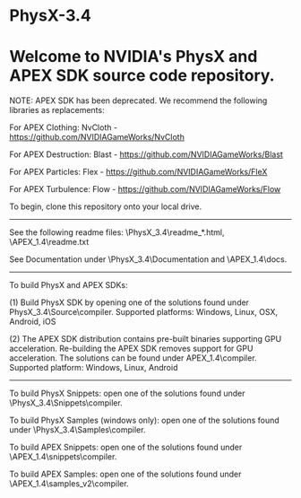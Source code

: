 # PhysX-3.4
Welcome to NVIDIA's PhysX and APEX SDK source code repository.
==============================================================

NOTE: APEX SDK has been deprecated. We recommend the following libraries as replacements:

For APEX Clothing: NvCloth - https://github.com/NVIDIAGameWorks/NvCloth

For APEX Destruction: Blast - https://github.com/NVIDIAGameWorks/Blast

For APEX Particles: Flex - https://github.com/NVIDIAGameWorks/FleX

For APEX Turbulence: Flow - https://github.com/NVIDIAGameWorks/Flow


To begin, clone this repository onto your local drive.
______________________________________________________________
See the following readme files: \PhysX_3.4\readme_*.html, \APEX_1.4\readme.txt 

See Documentation under \PhysX_3.4\Documentation and \APEX_1.4\docs.
______________________________________________________________
To build PhysX and APEX SDKs: 

(1) Build PhysX SDK by opening one of the solutions found under PhysX_3.4\Source\compiler. 
Supported platforms: Windows, Linux, OSX, Android, iOS

(2) The APEX SDK distribution contains pre-built binaries supporting GPU acceleration.
Re-building the APEX SDK removes support for GPU acceleration. The solutions can be found under APEX_1.4\compiler. 
Supported platform: Windows, Linux, Android
______________________________________________________________
To build PhysX Snippets: open one of the solutions found under \PhysX_3.4\Snippets\compiler.

To build PhysX Samples (windows only): open one of the solutions found under \PhysX_3.4\Samples\compiler.

To build APEX Snippets: open one of the solutions found under \APEX_1.4\snippets\compiler.

To build APEX Samples: open one of the solutions found under \APEX_1.4\samples_v2\compiler.

